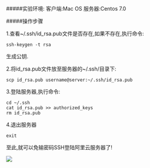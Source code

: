 #####实验环境:
客户端:Mac OS
服务器:Centos 7.0

#####操作步骤

1.查看~/.ssh/id_rsa.pub文件是否存在,如果不存在,执行命令:

```ssh-keygen -t rsa```

生成公钥.

2.将id_rsa.pub文件放至服务器的~/.ssh/目录下:

```scp id_rsa.pub username@server:~/.ssh/id_rsa.pub```

3.登陆服务器,执行命令:

```
cd ~/.ssh
cat id_rsa.pub >> authorized_keys
rm id_rsa.pub
```

4.退出服务器

```
exit
```

至此,就可以免输密码SSH登陆阿里云服务器了!

![](http://123.57.28.146/Public/Images/201602231.png)

